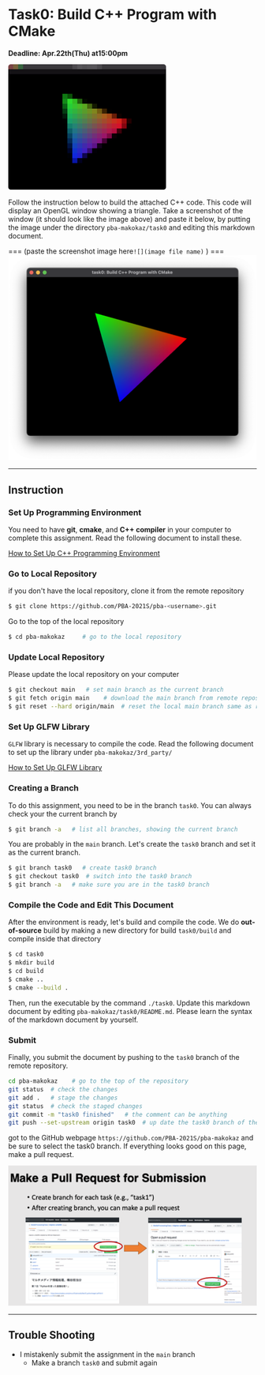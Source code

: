 
# Task0: Build C++ Program with CMake

**Deadline: Apr.22th(Thu) at15:00pm**





![preview](task0_preview.png)

Follow the instruction below to build the attached C++ code. This code will display an OpenGL window showing a triangle.  Take a screenshot of the window (it should look like the image above) and paste it below,  by putting the image under the directory `pba-makokaz/task0` and editing this markdown document. 

=== (paste the screenshot image here`![](image file name)` ) === 
![answer](task0_answer.png)


----




## Instruction 

### Set Up Programming Environment 

You need to have **git**, **cmake**, and **C++ compiler** in your computer to complete this assignment. Read the following document to install these. 

[How to Set Up C++ Programming Environment](../doc/setup_env.md)



### Go to Local Repository

if you don't have the local repository, clone it from the remote repository

```bash
$ git clone https://github.com/PBA-2021S/pba-<username>.git
```

Go to the top of the local repository

```bash
$ cd pba-makokaz     # go to the local repository
```



### Update Local Repository

Please update the local repository on your computer

```bash
$ git checkout main   # set main branch as the current branch
$ git fetch origin main    # download the main branch from remote repository
$ git reset --hard origin/main  # reset the local main branch same as remote repository
```



### Set Up GLFW Library

`GLFW` library is necessary to compile the code. Read the following document to set up the library under `pba-makokaz/3rd_party/`

[How to Set Up GLFW Library](../doc/setup_glfw.md)



### Creating a Branch

To do this assignment, you need to be in the branch `task0`.  You can always check your the current branch by

```bash
$ git branch -a   # list all branches, showing the current branch 
```

You are probably in the `main` branch. Let's create the `task0` branch and set it as the current branch.

```bash
$ git branch task0   # create task0 branch
$ git checkout task0  # switch into the task0 branch
$ git branch -a   # make sure you are in the task0 branch
```



### Compile the Code and Edit This Document

After the environment is ready, let's build and compile the code. We do **out-of-source** build by making a new directory for build `task0/build` and compile inside that directory
```bash
$ cd task0
$ mkdir build
$ cd build
$ cmake .. 
$ cmake --build .
```
Then, run the executable by the command `./task0`.
Update this markdown document by editing `pba-makokaz/task0/README.md`. Please learn the syntax of the markdown document by yourself.



### Submit

Finally, you submit the document by pushing to the `task0` branch of the remote repository. 

```bash
cd pba-makokaz    # go to the top of the repository
git status  # check the changes
git add .   # stage the changes
git status  # check the staged changes
git commit -m "task0 finished"   # the comment can be anything
git push --set-upstream origin task0  # up date the task0 branch of the remote repository
```

got to the GitHub webpage `https://github.com/PBA-2021S/pba-makokaz` and be sure to select the task0 branch. If everything looks good on this page, make a pull request. 

![](../doc/pullrequest.png)



----




## Trouble Shooting

- I mistakenly submit the assignment in the `main` branch
  - Make a branch `task0` and submit again

